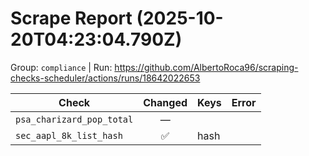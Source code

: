 # Scrape Report (2025-10-20T04:23:04.790Z)

Group: `compliance`  |  Run: https://github.com/AlbertoRoca96/scraping-checks-scheduler/actions/runs/18642022653

| Check | Changed | Keys | Error |
|---|:---:|:--|:--|
| `psa_charizard_pop_total` | — |  |  |
| `sec_aapl_8k_list_hash` | ✅ | hash |  |
